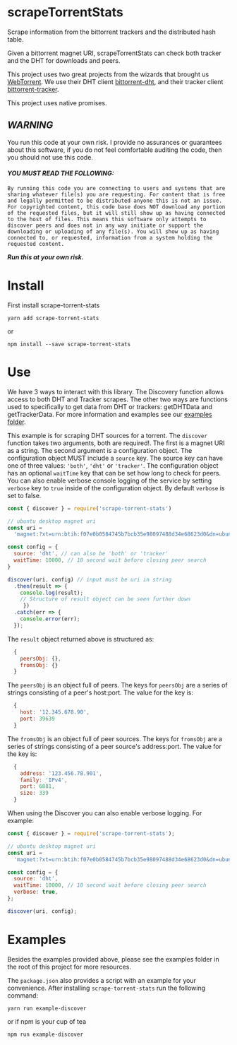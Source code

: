 # scrapeTorrentStats

Scrape information from the bittorrent trackers and the distributed hash table.

Given a bittorrent magnet URI, scrapeTorrentStats can check both tracker and the DHT for downloads and peers.

This project uses two great projects from the wizards that brought us [WebTorrent](https://webtorrent.io). We use their DHT client [bittorrent-dht](bittorrent-dht), and their tracker client [bittorrent-tracker](https://github.com/webtorrent/bittorrent-tracker).

This project uses native promises.

## _**WARNING**_

You run this code at your own risk. I provide no assurances or guarantees about this software, if you do not feel comfortable auditing the code, then you should not use this code.

#### _**YOU MUST READ THE FOLLOWING:**_

`By running this code you are connecting to users and systems that are sharing whatever file(s) you are requesting. For content that is free and legally permitted to be distributed anyone this is not an issue. For copyrighted content, this code base does NOT download any portion of the requested files, but it will still show up as having connected to the host of files. This means this software only attempts to discover peers and does not in any way initiate or support the downloading or uploading of any file(s). You will show up as having connected to, or requested, information from a system holding the requested content.`

_**Run this at your own risk.**_

# Install

First install scrape-torrent-stats

```shell
yarn add scrape-torrent-stats
```

or

```shell
npm install --save scrape-torrent-stats
```

# Use

We have 3 ways to interact with this library. The Discovery function allows access to both DHT and Tracker scrapes. The other two ways are functions used to specifically to get data from DHT or trackers: getDHTData and getTrackerData. For more information and examples see our [examples folder](https://github.com/estepanov/scrapeTorrentStats/tree/master/examples).

This example is for scraping DHT sources for a torrent. The `discover` function takes two arguments, both are required!. The first is a magnet URI as a string. The second argument is a configuration object. The configuration object MUST include a `source` key. The source key can have one of three values: `'both'`, `'dht'` or `'tracker'`. The configuration object has an optional `waitTime` key that can be set how long to check for peers. You can also enable verbose console logging of the service by setting `verbose` key to `true` inside of the configuration object. By default `verbose` is set to false.

```Javascript
const { discover } = require('scrape-torrent-stats')

// ubuntu desktop magnet uri
const uri =
  'magnet:?xt=urn:btih:f07e0b0584745b7bcb35e98097488d34e68623d0&dn=ubuntu-17.10.1-desktop-amd64.iso'

const config = {
  source: 'dht', // can also be 'both' or 'tracker'
  waitTime: 10000, // 10 second wait before closing peer search
}

discover(uri, config) // input must be uri in string
  .then(result => {
    console.log(result);
    // Structure of result object can be seen further down
     })
  .catch(err => {
    console.error(err);
  });
```

The `result` object returned above is structured as:

```Javascript
  {
    peersObj: {},
    fromsObj: {}
  }
```

The `peersObj` is an object full of peers. The keys for `peersObj` are a series of strings consisting of a peer's host:port. The value for the key is:

```Javascript
  {
    host: '12.345.678.90',
    port: 39639
  }
```

The `fromsObj` is an object full of peer sources. The keys for `fromsObj` are a series of strings consisting of a peer source's address:port. The value for the key is:

```Javascript
  {
    address: '123.456.78.901',
    family: 'IPv4',
    port: 6881,
    size: 339
  }
```

When using the Discover you can also enable verbose logging. For example:

```Javascript
const { discover } = require('scrape-torrent-stats');

// ubuntu desktop magnet uri
const uri =
  'magnet:?xt=urn:btih:f07e0b0584745b7bcb35e98097488d34e68623d0&dn=ubuntu-17.10.1-desktop-amd64.iso';

const config = {
  source: 'dht',
  waitTime: 10000, // 10 second wait before closing peer search
  verbose: true,
};

discover(uri, config);
```

# Examples

Besides the examples provided above, please see the examples folder in the root of this project for more resources.

The `package.json` also provides a script with an example for your convenience. After installing `scrape-torrent-stats` run the following command:

```shell
yarn run example-discover
```

or if npm is your cup of tea

```shell
npm run example-discover
```
